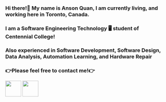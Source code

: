 ### Hi there!👋 My name is Anson Quan, I am currently living, and working here in Toronto, Canada. 
### I am a Software Engineering Technology 🖥 student of Centennial College!
### Also experienced in Software Development, Software Design, Data Analysis, Automation Learning, and Hardware Repair
### 👉Please feel free to contact me!👉 
<a href ="https://www.linkedin.com/in/anson-quan"><img src="https://user-images.githubusercontent.com/99386611/215908080-176ce08f-0721-499f-b0ff-5443372ca0d7.png" height="50" width="50"></a>
<a href ="mailto:ansonquan01@gmail.com"><img src="https://user-images.githubusercontent.com/99386611/215908921-8add3d7b-50d3-412a-a2d6-5e2352ddb335.png" height="50" width="50"></a>


<!--
**Anson-Quan/Anson-Quan** is a ✨ _special_ ✨ repository because its `README.md` (this file) appears on your GitHub profile.

Here are some ideas to get you started:

- 🔭 I’m currently working on ...
- 🌱 I’m currently learning ...
- 👯 I’m looking to collaborate on ...
- 🤔 I’m looking for help with ...
- 💬 Ask me about ...
- 📫 How to reach me: ...
- 😄 Pronouns: ...
- ⚡ Fun fact: ...
-->

